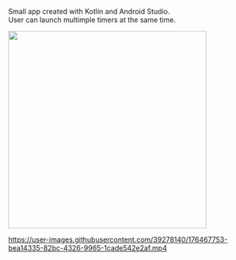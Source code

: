 Small app created with Kotlin and Android Studio.  
User can launch multimple timers at the same time.
  
  
<img src="https://user-images.githubusercontent.com/39278140/176468342-ec930c98-e31a-4852-bb80-ea1535102581.png" width="400">

https://user-images.githubusercontent.com/39278140/176467753-bea14335-82bc-4326-9965-1cade542e2af.mp4


